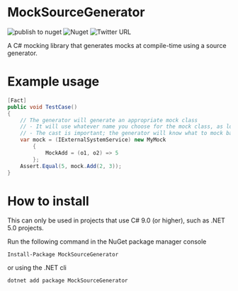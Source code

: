 # MockSourceGenerator

![publish to nuget](https://github.com/hermanussen/MockSourceGenerator/workflows/publish%20to%20nuget/badge.svg) ![Nuget](https://img.shields.io/nuget/v/MockSourceGenerator) ![Twitter URL](https://img.shields.io/twitter/url?style=social&url=https%3A%2F%2Ftwitter.com%2Fknifecore%2F)

A C# mocking library that generates mocks at compile-time using a source generator.

# Example usage

```csharp
[Fact]
public void TestCase()
{
    // The generator will generate an appropriate mock class
    // - It will use whatever name you choose for the mock class, as long as it ends with "Mock"
    // - The cast is important; the generator will know what to mock based on the type used
    var mock = (IExternalSystemService) new MyMock
        {
            MockAdd = (o1, o2) => 5
        };
    Assert.Equal(5, mock.Add(2, 3));
}
```

# How to install

This can only be used in projects that use C# 9.0 (or higher), such as .NET 5.0 projects.

Run the following command in the NuGet package manager console
```
Install-Package MockSourceGenerator
```
or using the .NET cli
```
dotnet add package MockSourceGenerator
```